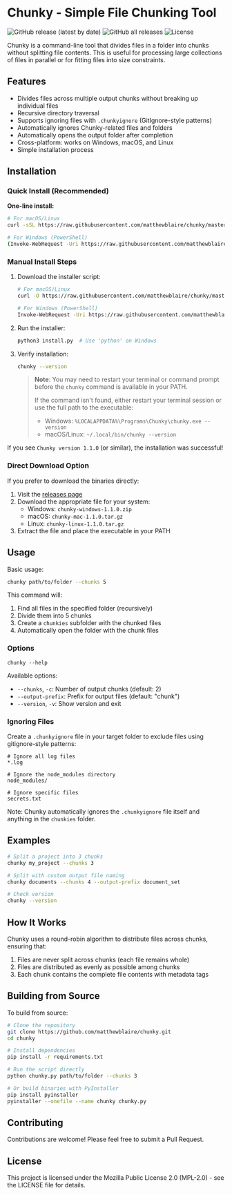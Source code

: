 # Chunky - Simple File Chunking Tool

![GitHub release (latest by date)](https://img.shields.io/github/v/release/matthewblaire/chunky)
![GitHub all releases](https://img.shields.io/github/downloads/matthewblaire/chunky/total)
![License](https://img.shields.io/github/license/matthewblaire/chunky)

Chunky is a command-line tool that divides files in a folder into chunks without splitting file contents. This is useful for processing large collections of files in parallel or for fitting files into size constraints.

## Features

- Divides files across multiple output chunks without breaking up individual files
- Recursive directory traversal
- Supports ignoring files with `.chunkyignore` (GitIgnore-style patterns)
- Automatically ignores Chunky-related files and folders
- Automatically opens the output folder after completion
- Cross-platform: works on Windows, macOS, and Linux
- Simple installation process

## Installation

### Quick Install (Recommended)

**One-line install:**

```bash
# For macOS/Linux
curl -sSL https://raw.githubusercontent.com/matthewblaire/chunky/master/install.py | python3

# For Windows (PowerShell)
(Invoke-WebRequest -Uri https://raw.githubusercontent.com/matthewblaire/chunky/master/install.py -UseBasicParsing).Content | python
```

### Manual Install Steps

1. Download the installer script:
   ```bash
   # For macOS/Linux
   curl -O https://raw.githubusercontent.com/matthewblaire/chunky/master/install.py
   
   # For Windows (PowerShell)
   Invoke-WebRequest -Uri https://raw.githubusercontent.com/matthewblaire/chunky/master/install.py -OutFile install.py
   ```

2. Run the installer:
   ```bash
   python3 install.py  # Use 'python' on Windows
   ```

3. Verify installation:
   ```bash
   chunky --version
   ```

   > **Note**: You may need to restart your terminal or command prompt before the `chunky` command is available in your PATH.
   > 
   > If the command isn't found, either restart your terminal session or use the full path to the executable:
   > - Windows: `%LOCALAPPDATA%\Programs\Chunky\chunky.exe --version`
   > - macOS/Linux: `~/.local/bin/chunky --version`

If you see `Chunky version 1.1.0` (or similar), the installation was successful!

### Direct Download Option

If you prefer to download the binaries directly:

1. Visit the [releases page](https://github.com/matthewblaire/chunky/releases)
2. Download the appropriate file for your system:
   - Windows: `chunky-windows-1.1.0.zip`
   - macOS: `chunky-mac-1.1.0.tar.gz`
   - Linux: `chunky-linux-1.1.0.tar.gz`
3. Extract the file and place the executable in your PATH

## Usage

Basic usage:

```bash
chunky path/to/folder --chunks 5
```

This command will:
1. Find all files in the specified folder (recursively)
2. Divide them into 5 chunks
3. Create a `chunkies` subfolder with the chunked files
4. Automatically open the folder with the chunk files

### Options

```
chunky --help
```

Available options:
- `--chunks`, `-c`: Number of output chunks (default: 2)
- `--output-prefix`: Prefix for output files (default: "chunk")
- `--version`, `-v`: Show version and exit

### Ignoring Files

Create a `.chunkyignore` file in your target folder to exclude files using gitignore-style patterns:

```
# Ignore all log files
*.log

# Ignore the node_modules directory
node_modules/

# Ignore specific files
secrets.txt
```

Note: Chunky automatically ignores the `.chunkyignore` file itself and anything in the `chunkies` folder.

## Examples

```bash
# Split a project into 3 chunks
chunky my_project --chunks 3

# Split with custom output file naming
chunky documents --chunks 4 --output-prefix document_set

# Check version
chunky --version
```

## How It Works

Chunky uses a round-robin algorithm to distribute files across chunks, ensuring that:

1. Files are never split across chunks (each file remains whole)
2. Files are distributed as evenly as possible among chunks
3. Each chunk contains the complete file contents with metadata tags

## Building from Source

To build from source:

```bash
# Clone the repository
git clone https://github.com/matthewblaire/chunky.git
cd chunky

# Install dependencies
pip install -r requirements.txt

# Run the script directly
python chunky.py path/to/folder --chunks 3

# Or build binaries with PyInstaller
pip install pyinstaller
pyinstaller --onefile --name chunky chunky.py
```

## Contributing

Contributions are welcome! Please feel free to submit a Pull Request.

## License

This project is licensed under the Mozilla Public License 2.0 (MPL-2.0) - see the LICENSE file for details.